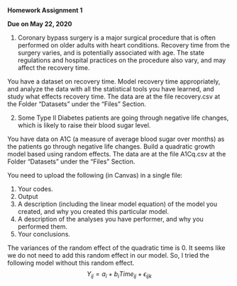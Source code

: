 **Homework Assignment 1**

**Due on May 22, 2020** 

1. Coronary bypass surgery is a major surgical procedure that is often performed on older adults with heart conditions. Recovery time from the surgery varies, and is potentially associated with age. The state regulations and hospital practices on the procedure also vary, and may affect the recovery time.

You have a dataset on recovery time. Model recovery time appropriately, and analyze the data with all the statistical tools you have learned, and study what effects recovery time. The data are at the file recovery.csv at the Folder “Datasets” under the “Files” Section.

2. Some Type II Diabetes patients are going through negative life changes, which is likely to raise their blood sugar level.

You have data on A1C (a measure of average blood sugar over months) as the patients go through negative life changes. Build a quadratic growth model based using random effects. The data are at the file A1Cq.csv at the Folder “Datasets” under the “Files” Section.



You need to upload the following (in Canvas) in a single file:

1. Your codes.
2. Output
3. A description (including the linear model equation) of the model you created, and why you created this particular model.
4. A description of the analyses you have performer, and why you performed them.
5. Your conclusions.




The variances of the random effect of the quadratic time is 0. It seems like we do not need to add this random effect in our model. So, I tried the following model without this random  effect. 
$$Y_{ij} = a_i + b_iTime_{ij} + \epsilon_{ijk}$$ 